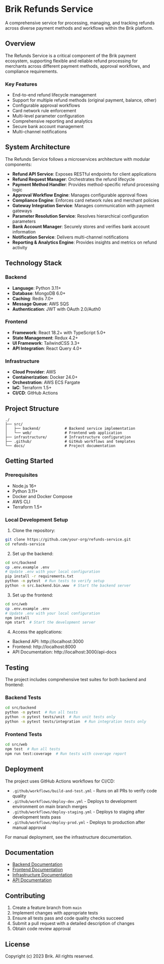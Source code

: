 # Brik Refunds Service

A comprehensive service for processing, managing, and tracking refunds across diverse payment methods and workflows within the Brik platform.

## Overview

The Refunds Service is a critical component of the Brik payment ecosystem, supporting flexible and reliable refund processing for merchants across different payment methods, approval workflows, and compliance requirements.

### Key Features

- End-to-end refund lifecycle management
- Support for multiple refund methods (original payment, balance, other)
- Configurable approval workflows
- Card network rule enforcement
- Multi-level parameter configuration
- Comprehensive reporting and analytics
- Secure bank account management
- Multi-channel notifications

## System Architecture

The Refunds Service follows a microservices architecture with modular components:

- **Refund API Service**: Exposes RESTful endpoints for client applications
- **Refund Request Manager**: Orchestrates the refund lifecycle
- **Payment Method Handler**: Provides method-specific refund processing logic
- **Approval Workflow Engine**: Manages configurable approval flows
- **Compliance Engine**: Enforces card network rules and merchant policies
- **Gateway Integration Service**: Manages communication with payment gateways
- **Parameter Resolution Service**: Resolves hierarchical configuration parameters
- **Bank Account Manager**: Securely stores and verifies bank account information
- **Notification Service**: Delivers multi-channel notifications
- **Reporting & Analytics Engine**: Provides insights and metrics on refund activity

## Technology Stack

### Backend

- **Language**: Python 3.11+
- **Database**: MongoDB 6.0+
- **Caching**: Redis 7.0+
- **Message Queue**: AWS SQS
- **Authentication**: JWT with OAuth 2.0/Auth0

### Frontend

- **Framework**: React 18.2+ with TypeScript 5.0+
- **State Management**: Redux 4.2+
- **UI Framework**: TailwindCSS 3.3+
- **API Integration**: React Query 4.0+

### Infrastructure

- **Cloud Provider**: AWS
- **Containerization**: Docker 24.0+
- **Orchestration**: AWS ECS Fargate
- **IaC**: Terraform 1.5+
- **CI/CD**: GitHub Actions

## Project Structure

```
./
├── src/
│   ├── backend/           # Backend service implementation
│   └── web/               # Frontend web application
├── infrastructure/        # Infrastructure configuration
├── .github/               # GitHub workflows and templates
└── docs/                  # Project documentation
```

## Getting Started

### Prerequisites

- Node.js 16+
- Python 3.11+
- Docker and Docker Compose
- AWS CLI
- Terraform 1.5+

### Local Development Setup

1. Clone the repository:

```bash
git clone https://github.com/your-org/refunds-service.git
cd refunds-service
```

2. Set up the backend:

```bash
cd src/backend
cp .env.example .env
# Update .env with your local configuration
pip install -r requirements.txt
python -m pytest  # Run tests to verify setup
python -m src.backend.bin.www  # Start the backend server
```

3. Set up the frontend:

```bash
cd src/web
cp .env.example .env
# Update .env with your local configuration
npm install
npm start  # Start the development server
```

4. Access the applications:

- Backend API: http://localhost:3000
- Frontend: http://localhost:8000
- API Documentation: http://localhost:3000/api-docs

## Testing

The project includes comprehensive test suites for both backend and frontend:

### Backend Tests

```bash
cd src/backend
python -m pytest  # Run all tests
python -m pytest tests/unit  # Run unit tests only
python -m pytest tests/integration  # Run integration tests only
```

### Frontend Tests

```bash
cd src/web
npm test  # Run all tests
npm run test:coverage  # Run tests with coverage report
```

## Deployment

The project uses GitHub Actions workflows for CI/CD:

- `.github/workflows/build-and-test.yml` - Runs on all PRs to verify code quality
- `.github/workflows/deploy-dev.yml` - Deploys to development environment on main branch merges
- `.github/workflows/deploy-staging.yml` - Deploys to staging after development tests pass
- `.github/workflows/deploy-prod.yml` - Deploys to production after manual approval

For manual deployment, see the infrastructure documentation.

## Documentation

- [Backend Documentation](src/backend/README.md)
- [Frontend Documentation](src/web/README.md)
- [Infrastructure Documentation](infrastructure/README.md)
- [API Documentation](src/backend/api/openapi/spec.yaml)

## Contributing

1. Create a feature branch from `main`
2. Implement changes with appropriate tests
3. Ensure all tests pass and code quality checks succeed
4. Submit a pull request with a detailed description of changes
5. Obtain code review approval

## License

Copyright (c) 2023 Brik. All rights reserved.